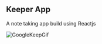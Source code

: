 ## Keeper App

A note taking app build using Reactjs

![GoogleKeepGif](https://user-images.githubusercontent.com/59695910/107884926-67bb6080-6f1d-11eb-9c60-1a3eeff09b6b.gif)
